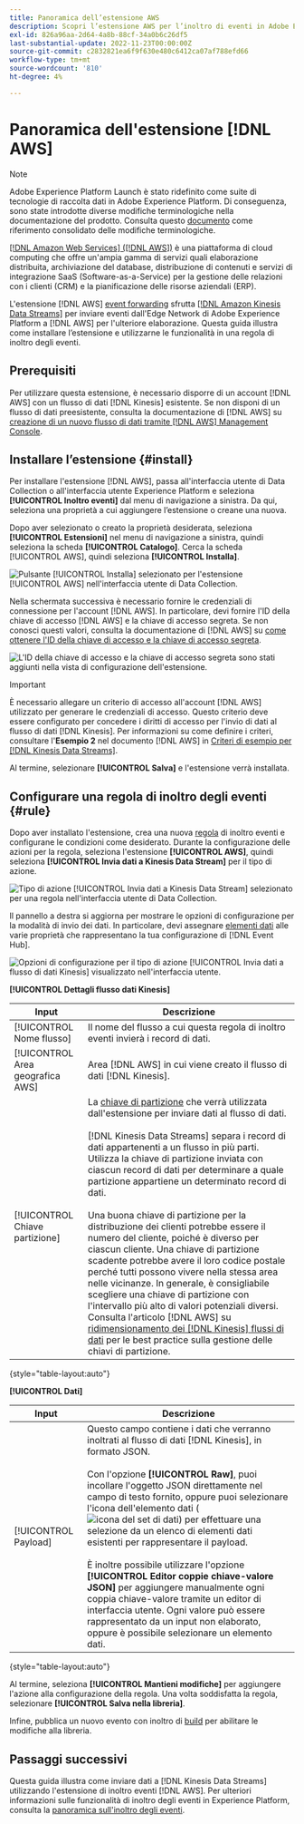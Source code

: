 ```yaml
---
title: Panoramica dell’estensione AWS
description: Scopri l’estensione AWS per l’inoltro di eventi in Adobe Experience Platform.
exl-id: 826a96aa-2d64-4a8b-88cf-34a0b6c26df5
last-substantial-update: 2022-11-23T00:00:00Z
source-git-commit: c2832821ea6f9f630e480c6412ca07af788efd66
workflow-type: tm+mt
source-wordcount: '810'
ht-degree: 4%

---
```


# Panoramica dell&#39;estensione [!DNL AWS]

>[!NOTE]
>
>Adobe Experience Platform Launch è stato ridefinito come suite di tecnologie di raccolta dati in Adobe Experience Platform. Di conseguenza, sono state introdotte diverse modifiche terminologiche nella documentazione del prodotto. Consulta questo [documento](../../../term-updates.md) come riferimento consolidato delle modifiche terminologiche.

[[!DNL Amazon Web Services] ([!DNL AWS])](https://aws.amazon.com/) è una piattaforma di cloud computing che offre un&#39;ampia gamma di servizi quali elaborazione distribuita, archiviazione del database, distribuzione di contenuti e servizi di integrazione SaaS (Software-as-a-Service) per la gestione delle relazioni con i clienti (CRM) e la pianificazione delle risorse aziendali (ERP).

L&#39;estensione [!DNL AWS] [event forwarding](../../../ui/event-forwarding/overview.md) sfrutta [[!DNL Amazon Kinesis Data Streams]](https://docs.aws.amazon.com/streams/latest/dev/introduction.html) per inviare eventi dall&#39;Edge Network di Adobe Experience Platform a [!DNL AWS] per l&#39;ulteriore elaborazione. Questa guida illustra come installare l’estensione e utilizzarne le funzionalità in una regola di inoltro degli eventi.

## Prerequisiti

Per utilizzare questa estensione, è necessario disporre di un account [!DNL AWS] con un flusso di dati [!DNL Kinesis] esistente. Se non disponi di un flusso di dati preesistente, consulta la documentazione di [!DNL AWS] su [creazione di un nuovo flusso di dati tramite  [!DNL AWS] Management Console](https://docs.aws.amazon.com/streams/latest/dev/how-do-i-create-a-stream.html).

## Installare l’estensione {#install}

Per installare l&#39;estensione [!DNL AWS], passa all&#39;interfaccia utente di Data Collection o all&#39;interfaccia utente Experience Platform e seleziona **[!UICONTROL Inoltro eventi]** dal menu di navigazione a sinistra. Da qui, seleziona una proprietà a cui aggiungere l’estensione o creane una nuova.

Dopo aver selezionato o creato la proprietà desiderata, seleziona **[!UICONTROL Estensioni]** nel menu di navigazione a sinistra, quindi seleziona la scheda **[!UICONTROL Catalogo]**. Cerca la scheda [!UICONTROL AWS], quindi seleziona **[!UICONTROL Installa]**.

![Pulsante [!UICONTROL Installa] selezionato per l&#39;estensione [!UICONTROL AWS] nell&#39;interfaccia utente di Data Collection.](../../../images/extensions/server/aws/install.png)

Nella schermata successiva è necessario fornire le credenziali di connessione per l&#39;account [!DNL AWS]. In particolare, devi fornire l&#39;ID della chiave di accesso [!DNL AWS] e la chiave di accesso segreta. Se non conosci questi valori, consulta la documentazione di [!DNL AWS] su [come ottenere l&#39;ID della chiave di accesso e la chiave di accesso segreta](https://docs.aws.amazon.com/powershell/latest/userguide/pstools-appendix-sign-up.html).

![L&#39;ID della chiave di accesso e la chiave di accesso segreta sono stati aggiunti nella vista di configurazione dell&#39;estensione.](../../../images/extensions/server/aws/credentials.png)

>[!IMPORTANT]
>
>È necessario allegare un criterio di accesso all&#39;account [!DNL AWS] utilizzato per generare le credenziali di accesso. Questo criterio deve essere configurato per concedere i diritti di accesso per l&#39;invio di dati al flusso di dati [!DNL Kinesis]. Per informazioni su come definire i criteri, consultare l&#39;**Esempio 2** nel documento [!DNL AWS] in [Criteri di esempio per [!DNL Kinesis Data Streams]](https://docs.aws.amazon.com/streams/latest/dev/controlling-access.html#kinesis-using-iam-examples).

Al termine, selezionare **[!UICONTROL Salva]** e l&#39;estensione verrà installata.

## Configurare una regola di inoltro degli eventi {#rule}

Dopo aver installato l&#39;estensione, crea una nuova [regola](../../../ui/managing-resources/rules.md) di inoltro eventi e configurane le condizioni come desiderato. Durante la configurazione delle azioni per la regola, seleziona l&#39;estensione **[!UICONTROL AWS]**, quindi seleziona **[!UICONTROL Invia dati a Kinesis Data Stream]** per il tipo di azione.

![Tipo di azione [!UICONTROL Invia dati a Kinesis Data Stream] selezionato per una regola nell&#39;interfaccia utente di Data Collection.](../../../images/extensions/server/aws/select-action-type.png)

Il pannello a destra si aggiorna per mostrare le opzioni di configurazione per la modalità di invio dei dati. In particolare, devi assegnare [elementi dati](../../../ui/managing-resources/data-elements.md) alle varie proprietà che rappresentano la tua configurazione di [!DNL Event Hub].

![Opzioni di configurazione per il tipo di azione [!UICONTROL Invia dati a flusso di dati Kinesis] visualizzato nell&#39;interfaccia utente.](../../../images/extensions/server/aws/data-stream-details.png)

**[!UICONTROL Dettagli flusso dati Kinesis]**

| Input | Descrizione |
| --- | --- |
| [!UICONTROL Nome flusso] | Il nome del flusso a cui questa regola di inoltro eventi invierà i record di dati. |
| [!UICONTROL Area geografica AWS] | Area [!DNL AWS] in cui viene creato il flusso di dati [!DNL Kinesis]. |
| [!UICONTROL Chiave partizione] | La [chiave di partizione](https://docs.aws.amazon.com/streams/latest/dev/key-concepts.html#partition-key) che verrà utilizzata dall&#39;estensione per inviare dati al flusso di dati.<br><br>[!DNL Kinesis Data Streams] separa i record di dati appartenenti a un flusso in più parti. Utilizza la chiave di partizione inviata con ciascun record di dati per determinare a quale partizione appartiene un determinato record di dati.<br><br>Una buona chiave di partizione per la distribuzione dei clienti potrebbe essere il numero del cliente, poiché è diverso per ciascun cliente. Una chiave di partizione scadente potrebbe avere il loro codice postale perché tutti possono vivere nella stessa area nelle vicinanze. In generale, è consigliabile scegliere una chiave di partizione con l&#39;intervallo più alto di valori potenziali diversi. Consulta l&#39;articolo [!DNL AWS] su [ridimensionamento dei [!DNL Kinesis] flussi di dati](https://aws.amazon.com/blogs/big-data/under-the-hood-scaling-your-kinesis-data-streams/) per le best practice sulla gestione delle chiavi di partizione. |

{style="table-layout:auto"}

**[!UICONTROL Dati]**

| Input | Descrizione |
| --- | --- |
| [!UICONTROL Payload] | Questo campo contiene i dati che verranno inoltrati al flusso di dati [!DNL Kinesis], in formato JSON.<br><br>Con l&#39;opzione **[!UICONTROL Raw]**, puoi incollare l&#39;oggetto JSON direttamente nel campo di testo fornito, oppure puoi selezionare l&#39;icona dell&#39;elemento dati (![icona del set di dati](/help/images/icons/database.png)) per effettuare una selezione da un elenco di elementi dati esistenti per rappresentare il payload.<br><br>È inoltre possibile utilizzare l&#39;opzione **[!UICONTROL Editor coppie chiave-valore JSON]** per aggiungere manualmente ogni coppia chiave-valore tramite un editor di interfaccia utente. Ogni valore può essere rappresentato da un input non elaborato, oppure è possibile selezionare un elemento dati. |

{style="table-layout:auto"}

Al termine, seleziona **[!UICONTROL Mantieni modifiche]** per aggiungere l&#39;azione alla configurazione della regola. Una volta soddisfatta la regola, selezionare **[!UICONTROL Salva nella libreria]**.

Infine, pubblica un nuovo evento con inoltro di [build](../../../ui/publishing/builds.md) per abilitare le modifiche alla libreria.

## Passaggi successivi

Questa guida illustra come inviare dati a [!DNL Kinesis Data Streams] utilizzando l&#39;estensione di inoltro eventi [!DNL AWS]. Per ulteriori informazioni sulle funzionalità di inoltro degli eventi in Experience Platform, consulta la [panoramica sull&#39;inoltro degli eventi](../../../ui/event-forwarding/overview.md).

